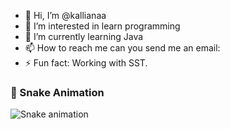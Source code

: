 - 👋 Hi, I’m @kallianaa
- 👀 I’m interested in learn programming
- 🌱 I’m currently learning Java
- 📫 How to reach me can you send me an email: 
- ⚡ Fun fact: Working with SST.

### 🐍 Snake Animation

![Snake animation](https://github.com/kallianaa/kallianaa/blob/main/contribution-grid-snake.svg)

<!---
kallianaa/kallianaa is a ✨ special ✨ repository because its `README.md` (this file) appears on your GitHub profile.
You can click the Preview link to take a look at your changes.
--->
